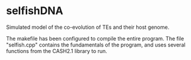 # selfishDNA
Simulated model of the co-evolution of TEs and their host genome.

The makefile has been configured to compile the entire program. The file "selfish.cpp" contains the fundamentals of the program, and uses several functions from the CASH2.1 library to run. 
